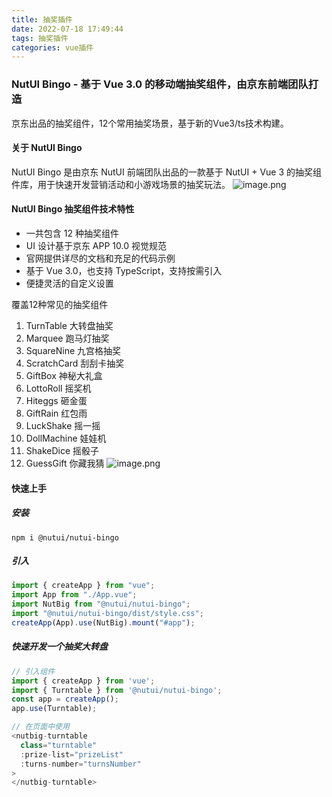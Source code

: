 ```yaml
---
title: 抽奖插件
date: 2022-07-18 17:49:44
tags: 抽奖插件
categories: vue插件
---
```


### NutUI Bingo - 基于 Vue 3.0 的移动端抽奖组件，由京东前端团队打造

京东出品的抽奖组件，12个常用抽奖场景，基于新的Vue3/ts技术构建。

#### 关于 NutUI Bingo

NutUI Bingo 是由京东 NutUI 前端团队出品的一款基于 NutUI + Vue 3 的抽奖组件库，用于快速开发营销活动和小游戏场景的抽奖玩法。
![image.png](https://pic.rmb.bdstatic.com/bjh/5a0cb63ebc52fba36be3c5c6fa4df655.png)

#### NutUI Bingo 抽奖组件技术特性

- 一共包含 12 种抽奖组件
- UI 设计基于京东 APP 10.0 视觉规范
- 官网提供详尽的文档和充足的代码示例
- 基于 Vue 3.0，也支持 TypeScript，支持按需引入
- 便捷灵活的自定义设置

覆盖12种常见的抽奖组件
1. TurnTable 大转盘抽奖
2. Marquee 跑马灯抽奖
3. SquareNine 九宫格抽奖
4. ScratchCard 刮刮卡抽奖
5. GiftBox 神秘大礼盒
6. LottoRoll 摇奖机
7. Hiteggs 砸金蛋
8. GiftRain 红包雨
9. LuckShake 摇一摇
10. DollMachine 娃娃机
11. ShakeDice 摇骰子
12. GuessGift 你藏我猜
![image.png](https://pic.rmb.bdstatic.com/bjh/fe64c8a41433b742e544c434a4e2eeaa.png)

#### 快速上手

##### 安装
```shell
npm i @nutui/nutui-bingo
```

##### 引入

```js
import { createApp } from "vue";
import App from "./App.vue";
import NutBig from "@nutui/nutui-bingo";
import "@nutui/nutui-bingo/dist/style.css";
createApp(App).use(NutBig).mount("#app");
```

##### 快速开发一个抽奖大转盘

```js
// 引入组件
import { createApp } from 'vue';
import { Turntable } from '@nutui/nutui-bingo';
const app = createApp();
app.use(Turntable);

// 在页面中使用
<nutbig-turntable
  class="turntable"
  :prize-list="prizeList"
  :turns-number="turnsNumber"
>
</nutbig-turntable>
```


